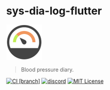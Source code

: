 # sys-dia-log-flutter

 ![sys-dia-log](assets/sys-dia-log-logo.svg)

> Blood pressure diary.

[![CI [branch]](https://github.com/Sys-Dia-Log/sys-dia-log/actions/workflows/ci-branch.yml/badge.svg)](https://github.com/Sys-Dia-Log/sys-dia-log/actions/workflows/ci-branch.yml)
[![discord](https://dcbadge.vercel.app/api/server/rpZzF3UG?style=flat)](https://discord.gg/rAMCurXdFs)
[![MIT License](https://img.shields.io/github/license/mashape/apistatus.svg?maxAge=2592000)](LICENSE)
